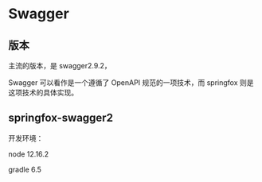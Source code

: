 # Swagger



## 版本

主流的版本，是 swagger2.9.2，

Swagger 可以看作是一个遵循了 OpenAPI 规范的一项技术，而 springfox 则是这项技术的具体实现。



## springfox-swagger2

开发环境：

node 12.16.2

gradle 6.5